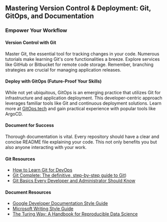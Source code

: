 ## Mastering Version Control & Deployment: Git, GitOps, and Documentation

### Empower Your Workflow

#### Version Control with Git
Master Git, the essential tool for tracking changes in your code. Numerous tutorials make learning Git's core functionalities a breeze. Explore services like GitHub or Bitbucket for remote code storage. Remember, branching strategies are crucial for managing application releases.

#### Deploy with GitOps (Future-Proof Your Skills)
While not yet ubiquitous, GitOps is an emerging practice that utilizes Git for infrastructure and application deployment. This developer-centric approach leverages familiar tools like Git and continuous deployment solutions. Learn more at [GitOps.tech](https://www.gitops.tech/) and gain practical experience with popular tools like ArgoCD.

#### Document for Success
Thorough documentation is vital. Every repository should have a clear and concise README file explaining your code. This not only benefits you but also anyone interacting with your work.

#### Git Resources

- [How to Learn Git for DevOps](https://devopscube.com/git-for-devops/)
- [Git Complete: The definitive, step-by-step guide to Git](https://www.udemy.com/course/git-complete/?couponCode=ST16MT70224))
- [Git Basics Every Developer and Administrator Should Know](https://devopscube.com/git-basics-every-developer-and-administrator-should-know/)

#### Document Resources
- [Google Developer Documentation Style Guide]( https://developer.android.com/develop)
- [Microsoft Writing Style Guide](https://learn.microsoft.com/en-us/docs)
- [The Turing Way: A Handbook for Reproducible Data Science](https://book.the-turing-way.org/index.html)
